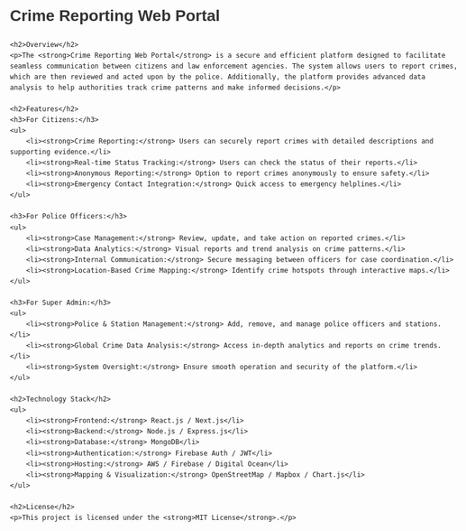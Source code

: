 <!DOCTYPE html>
<html lang="en">
<head>
    <meta charset="UTF-8">
    <meta name="viewport" content="width=device-width, initial-scale=1.0">
    <title>Crime Reporting Web Portal</title>
    <style>
        body {
            font-family: Arial, sans-serif;
            line-height: 1.6;
            max-width: 800px;
            margin: auto;
            padding: 20px;
        }
        h1, h2, h3 {
            color: #333;
        }
        ul {
            list-style-type: square;
        }
        strong {
            color: #555;
        }
    </style>
</head>
<body>
    <h1>Crime Reporting Web Portal</h1>

    <h2>Overview</h2>
    <p>The <strong>Crime Reporting Web Portal</strong> is a secure and efficient platform designed to facilitate seamless communication between citizens and law enforcement agencies. The system allows users to report crimes, which are then reviewed and acted upon by the police. Additionally, the platform provides advanced data analysis to help authorities track crime patterns and make informed decisions.</p>

    <h2>Features</h2>
    <h3>For Citizens:</h3>
    <ul>
        <li><strong>Crime Reporting:</strong> Users can securely report crimes with detailed descriptions and supporting evidence.</li>
        <li><strong>Real-time Status Tracking:</strong> Users can check the status of their reports.</li>
        <li><strong>Anonymous Reporting:</strong> Option to report crimes anonymously to ensure safety.</li>
        <li><strong>Emergency Contact Integration:</strong> Quick access to emergency helplines.</li>
    </ul>

    <h3>For Police Officers:</h3>
    <ul>
        <li><strong>Case Management:</strong> Review, update, and take action on reported crimes.</li>
        <li><strong>Data Analytics:</strong> Visual reports and trend analysis on crime patterns.</li>
        <li><strong>Internal Communication:</strong> Secure messaging between officers for case coordination.</li>
        <li><strong>Location-Based Crime Mapping:</strong> Identify crime hotspots through interactive maps.</li>
    </ul>

    <h3>For Super Admin:</h3>
    <ul>
        <li><strong>Police & Station Management:</strong> Add, remove, and manage police officers and stations.</li>
        <li><strong>Global Crime Data Analysis:</strong> Access in-depth analytics and reports on crime trends.</li>
        <li><strong>System Oversight:</strong> Ensure smooth operation and security of the platform.</li>
    </ul>

    <h2>Technology Stack</h2>
    <ul>
        <li><strong>Frontend:</strong> React.js / Next.js</li>
        <li><strong>Backend:</strong> Node.js / Express.js</li>
        <li><strong>Database:</strong> MongoDB</li>
        <li><strong>Authentication:</strong> Firebase Auth / JWT</li>
        <li><strong>Hosting:</strong> AWS / Firebase / Digital Ocean</li>
        <li><strong>Mapping & Visualization:</strong> OpenStreetMap / Mapbox / Chart.js</li>
    </ul>

    <h2>License</h2>
    <p>This project is licensed under the <strong>MIT License</strong>.</p>
</body>
</html>
